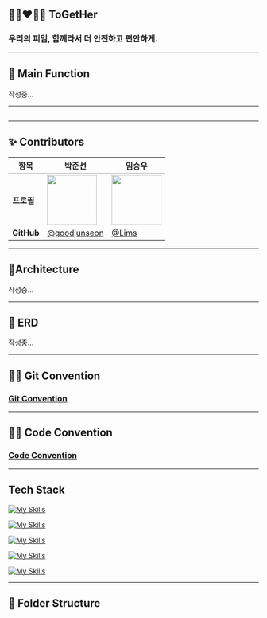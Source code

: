 ## 👩🏼‍❤️‍👨🏼 ToGetHer
### 우리의 피임, 함께라서 더 안전하고 편안하게.

---

## 📌 Main Function

작성중...

---

## 

---


## ✨ Contributors

| 항목       | 박준선 | 임승우 |
|------------|--------|--------|
| **프로필**   | <img src="https://github.com/goodjunseon.png" width="100"> | <img src="https://github.com/swoo0514.png" width="100"> |
| **GitHub**  | [@goodjunseon](https://github.com/goodjunseon) | [@Lims](https://github.com/swoo0514) |

---
## 🔗Architecture

작성중...

---

## 📀 ERD

작성중...

---

## 🤝🏻 Git Convention
### [Git Convention](document/GitConvention.md)

---
## 🤝🏻 Code Convention
### [Code Convention](document/CodeConvetion.md)

---
## Tech Stack
[![My Skills](https://skillicons.dev/icons?i=java,spring)](https://skillicons.dev)

[![My Skills](https://skillicons.dev/icons?i=mysql,redis)](https://skillicons.dev)

[![My Skills](https://skillicons.dev/icons?i=aws,linux,nginx)](https://skillicons.dev)

[![My Skills](https://skillicons.dev/icons?i=github,git,githubactions)](https://skillicons.dev)

[![My Skills](https://skillicons.dev/icons?i=idea,postman,figma,discord,notion)](https://skillicons.dev)

---
## 📁 Folder Structure

